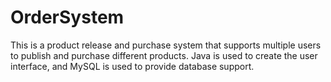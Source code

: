 # OrderSystem
 This is a product release and purchase system that supports multiple users to publish and purchase different products. Java is used to create the user interface, and MySQL is used to provide database support.
